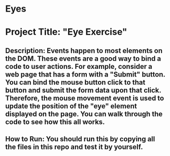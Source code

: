 # Eyes

# Project Title: "Eye Exercise"

## Description: Events happen to most elements on the DOM. These events are a good way to bind a code to user actions. For example, consider a web page that has a form with a "Submit" button. You can bind the mouse button click to that button and submit the form data upon that click. Therefore, the mouse movement event is used to update the position of the "eye" element displayed on the page. You can walk through the code to see how this all works.


## How to Run: You should run this by copying all the files in this repo and test it by yourself.

